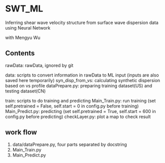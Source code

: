 # SWT_ML
Inferring shear wave velocity structure from surface wave dispersion data using Neural Network

with Mengyu Wu

## Contents
rawData: rawData, ignored by git

data:   scripts to convert information in rawData to ML input (inputs are also saved here temporarily)
    syn_disp_from_vs:  calculating synthetic dispersion based on vs profile
    dataPrepare.py:    preparing training dataset(US) and testing dataset(CN)

train:  scripts to do training and predicting
    Main_Train.py:    run training (set self.pretrained = False, self.start = 0 in config.py before training)
    Main_Predict.py:  predicting (set self.pretrained = True, self.start = 600 in config.py before predicting)
    checkLayer.py:    plot a map to check result


## work flow
1. data/dataPrepare.py, four parts separated by docstring
2. Main_Train.py
3. Main_Predict.py
